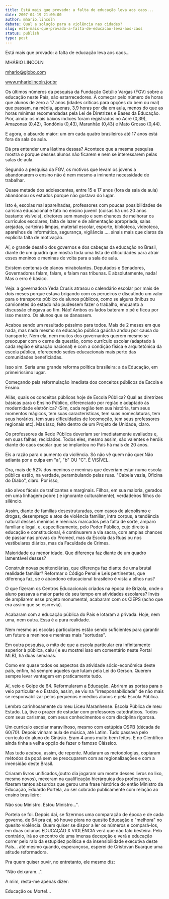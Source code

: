 ```yaml
---
title: Está mais que provado: a falta de educação leva aos caos...
date: 2007-04-19 21:00:00
author: mhario.lincoln
debate: Qual a solução para a violência nas cidades?
slug: esta-mais-que-provado-a-falta-de-educacao-leva-aos-caos
status: publish 
type: post
---
```


Está mais que provado: a falta de educação leva aos caos...  

MHÁRIO LINCOLN  

mhario@globo.com  

www.mhariolincoln.jor.br  

  

  

Os últimos números da pesquisa da Fundação Getúlio Vargas (FGV) sobre a educação neste País, são estarrecedores. A começar pelo número de horas que alunos de zero a 17 anos (idades críticas para opções do bem ou mal) que passam, na média, apenas, 3,9 horas por dia em aula, menos do que as horas mínimas recomendadas pela Lei de Diretrizes e Bases da Educação. Pior, ainda: os mais baixos índices foram registrados no Acre (0,39), Amazonas (0,42), Rondônia (0,43), Maranhão (0,43) e Mato Grosso (0,44).   

E agora, o absurdo maior: um em cada quatro brasileiros até 17 anos está fora da sala de aula.   

Dá pra entender uma lástima dessas? Acontece que a mesma pesquisa mostra o porque desses alunos não ficarem e nem se interessarem pelas salas de aula.  

Segundo a pesquisa da FGV, os motivos que levam os jovens a abandonarem o ensino não é nem mesmo a iminente necessidade de trabalhar.   

Quase metade dos adolescentes, entre 15 e 17 anos (fora da sala de aula) abandonou os estudos porque não gostava do lugar.   

Isto é, escolas mal aparelhadas, professores com poucas possibilidades de carisma educacional e tato no ensino juvenil (coisas há uns 20 anos bastante visíveis), diretores sem manejo e sem chances de melhorar os curriculos escolares, falta de lazer e de alimentação apropriada, salas arejadas, carteiras limpas, material escolar, esporte, biblioteca, vídeoteca, aparelhos de informática, segurança, vigilância .... sinais mais que claros da explícita falta de motivação.  

Aí, o grande desafio dos governos e dos cabeças da educação no Brasil, diante de um quadro que mostra toda uma lista de dificuldades para atrair esses meninos e meninas de volta para a sala de aula.  

Existem centenas de planos mirabolantes. Deputados e Senadores, Governadores falam, falam, e falam nas tribunas. E absolutamente, nada! Mas o erro é básico.   

Veja: a governadora Yeda Crusis atrasou o calendário escolar por mais de dois meses porque estava brigando com os perueiros e discutindo um valor para o transporte público de alunos públicos, como se alguns ônibus ou camionetes do estado não pudessem fazer o trabalho, enquanto a discussão chegava ao fim. Não! Ambos os lados bateram o pé e ficou por isso mesmo. Os alunos que se danassem.   

Acabou sendo um resultado péssimo para todos. Mais de 2 meses em que nada, mas nada mesmo na educação pública gaúcha andou por causa do transporte. Nem ela, nem muitos dos governantes querem mesmo se preocupar com o cerne da questão, como currículo escolar (adaptado à cada região e situação nacional) e com a condição física e arquitetônica da escola pública, oferecendo sedes educacionais mais perto das comunidades beneficiadas.   

Isso sim. Seria uma grande reforma política brasileira: a da Educação, em primeiríssimo lugar.   

Começando pela reformulação imediata dos conceitos públicos de Escola e Ensino.   

Aliás, quais os conceitos públicos hoje de Escola Pública? Qual as diretrizes básicas para o Ensino Público, diferenciado por região e adaptado às modernidade eletrônica? (Sim, cada região tem sua história, tem seus momentos mágicos, tem suas características, tem suas nomeclaturas, tem seus horários, tem suas dificuldades de locomoção, tem seus professores regionais etc). Mas isso, feito dentro de um Projeto de Unidade, claro.   

Os professores da Rede Pública deveriam ser imediatamente avaliados e, em suas falhas, reciclados. Todos eles, mesmo assim, são valentes e heróis diante do caos escolar que se implantou no País há mais de 20 anos.   

Eis a razão para o aumento da violência. Só não vê quem não quer.Não adianta por a culpa em "a", "b" OU "C". É VISÍVEL.   

Ora, mais de 52% dos meninos e meninas que deveriam estar numa escola pública estão, na verdade, perambulando pelas ruas. "Cabela vazia, Oficina do Diabo", claro. Por isso,   

são alvos fáceis de traficantes e marginais. Filhos, em sua maioria, gerados em uma linhagem pobre ( e ignorante culturalmente), verdadeiros filhos do silêncio.   

Assim, diante de famílias desestruturadas, com casos de alcoolismo e drogas, desemprego e atos de violência familiar, intra corpus, a tendência natural desses meninos e meninas marcados pela falta de sorte, amparo familiar e legal, e, especificamente, pelo Poder Público, cujo direito à educação e constitucional, é continuarem a via sacra, com amplas chances de passar nas provas do Promed, mas da Escola das Ruas ou nos vestibulares diários, mas da Faculdade de Crimes.  

Maioridade ou menor idade. Que diferença faz diante de um quadro lamentável desses?   

Construir novas penitenciárias, que diferença faz diante de uma brutal realidade familiar? Reformar o Código Penal e Leis pertinentes, que diferença faz, se o abandono educacional brasileiro é vista a olhos nus?  

O que fizeram os Centros Educacionais criados na época de Brizola, onde o aluno passava a maior parte de seu tempo em atividades escolares? Invés de ampliarem esse projeto monumental, acabaram com os CIEPS (acho que era assim que se escrevia).  

Acabaram com a educação pública do País e lotaram a privada. Hoje, nem uma, nem outra. Essa é a pura realidade.   

Nem mesmo as escolas particulares estão sendo suficientes para garantir um futuro a meninos e meninas mais "sortudas".   

Em outra pesquisa, o mito de que a escola particular era infinitamente superior à pública, caiu ( e eu mostrei isso em comentário neste Portal MLB), há duas semanas.  

Como em quase todos os aspectos da atividade sócio-econômica deste país, enfim, há sempre aqueles que lutam pela Lei do Gerson. Querem sempre levar vantagem em praticamente tudo.   

Aí, veio o Golpe de 64. Reformularam a Educação. Abriram as portas para o veio particular e o Estado, assim, se viu na "irresponsabilidade" de não mais se responsabilizar pelos pequenos e médios alunos e pela Escola Pública.  

Lembro carinhosamente do meu Liceu Maranhense. Escola Pública de meu Estado. Lá, tive o prazer de estudar com professores catedráticos. Todos com seus carismas, com seus conhecimentos e com disciplina rigorosa.   

Um curriculo escolar maravilhoso, mesmo com estúpida OSPB (década de 60/70). Depois vinham aula de música, até Latim. Tudo passava pelo curriculo do aluno do Ginásio. Eram 4 anos muito bem feitos. E no Científico ainda tinha a velha opção de fazer o famoso Clássico.  

Mas tudo acabou, assim, de repente. Mudaram as metodologias, copiaram métodos da pqpá sem se preocuparem com as regionalizações e com a imensidão deste Brasil.   

Criaram livros unificados,(outro dia jogaram um monte desses livros no lixo, mesmo novos), mexeram na qualificação hierárquica dos professores, fizeram tantos absurdos que gerou uma frase histórica do então Ministro da Educação, Eduardo Portela, ao ser cobrado publicamente com relação ao ensino brasileiro:   

Não sou Ministro. Estou Ministro...".   

  

Portela se foi. Depois daí, se fizermos uma comparação de época e de cada governo, de 64 pra cá, só houve piora no quesito Educação e "melhora" no quesito violência. Quem quiser se dispor a ler os números e compará-los, em duas colunas EDUCAÇÃO X VIOLÊNCIA verá que não falo besteira. Pelo contrário, irá ao encontro de uma imensa decepção e verá a educação correr pelo ralo da estupidez política e da insensibilidade executiva deste País... até mesmo quando, esperançoso, esperei de Cristóvan Buarque uma atitude reformadora.  

Pra quem quiser ouvir, no entretanto, ele mesmo diz:  

"Não deixaram...".  

  

A mim, resta-me apenas dizer:  

Educação ou Morte!...
